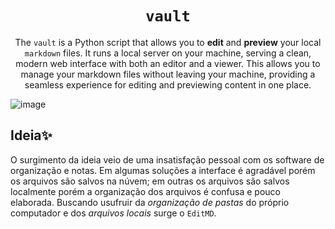<h1 align="center"><code>vault</code></h1>
<p align="center">
The <code>vault</code> is a Python script that allows you to <strong>edit</strong> and <strong>preview</strong>  your local <code>markdown</code> files. It runs a local server on your machine, serving a clean, modern web interface with both an editor and a viewer. This allows you to manage your markdown files without leaving your machine, providing a seamless experience for editing and previewing content in one place.
</p>


![image](https://github.com/user-attachments/assets/63a9e6c3-5c66-45d6-a29b-6d3a86bbda4b)

## Ideia✨
O surgimento da ideia veio de uma insatisfação pessoal com os software de organização e notas. Em algumas soluções a interface é agradável porém os arquivos são salvos na núvem; em outras os arquivos são salvos localmente porém a organização dos arquivos é confusa e pouco elaborada. Buscando usufruir da _organização de pastas_ do próprio computador e dos _arquivos locais_ surge o `EditMD`. 
 
